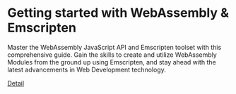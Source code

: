 # Getting started with WebAssembly & Emscripten

Master the WebAssembly JavaScript API and Emscripten toolset with this comprehensive guide. Gain the skills to create and utilize WebAssembly Modules from the ground up using Emscripten, and stay ahead with the latest advancements in Web Development technology. 

[Detail](https://eduitfree.com/courses/getting-started-with-webassembly-emscripten)